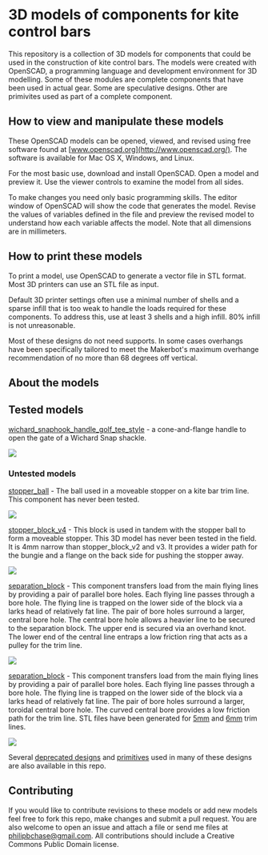 # 3D models of components for kite control bars

This repository is a collection of 3D models for components that could be used in the construction of kite control bars. The models were created with OpenSCAD, a programming language and development environment for 3D modelling. Some of these modules are complete components that have been used in actual gear. Some are speculative designs. Other are primivites used as part of a complete component.

## How to view and manipulate these models

These OpenSCAD models can be opened, viewed, and revised using free software found at [www.openscad.org](http://www.openscad.org/). The software is available for Mac OS X, Windows, and Linux.

For the most basic use, download and install OpenSCAD. Open a model and preview it. Use the viewer controls to examine the model from all sides.

To make changes you need only basic programming skills. The editor window of OpenSCAD will show the code that generates the model. Revise the values of variables defined in the file and preview the revised model to understand how each variable affects the model. Note that all dimensions are in millimeters.


## How to print these models

To print a model, use OpenSCAD to generate a vector file in STL format. Most 3D printers can use an STL file as input.

Default 3D printer settings often use a minimal number of shells and a sparse infill that is too weak to handle the loads required  for these components. To address this, use at least 3 shells and a high infill. 80% infill is not unreasonable.

Most of these designs do not need supports. In some cases overhangs have been specifically tailored to meet the Makerbot's maximum overhange recommendation of no more than 68 degrees off vertical.


## About the models

## Tested models

[wichard\_snaphook\_handle\_golf\_tee\_style](wichard_snaphook_handle_golf_tee_style.scad) - a cone-and-flange handle to open the gate of a Wichard Snap shackle.

![](images/wichard_snaphook_handle_golf_tee_style.png)


### Untested models

[stopper\_ball](stopper_ball.scad) - The ball used in a moveable stopper on a kite bar trim line. This component has never been tested.

![](images/stopper_ball.png)

[stopper\_block\_v4](stopper_block_v4.scad) - This block is used in tandem with the stopper ball to form a moveable stopper. This 3D model has never been tested in the field. It is 4mm narrow than stopper\_block\_v2 and v3. It provides a wider path for the bungie and a flange on the back side for pushing the stopper away.

![](images/stopper_block_v4.png)

[separation\_block](separation_block_v1.scad) - This component transfers load from the main flying lines by providing a pair of parallel bore holes. Each flying line passes through a bore hole. The flying line is trapped on the lower side of the block via a larks head of relatively fat line. The pair of bore holes surround a larger, central bore hole. The central bore hole allows a heavier line to be secured to the separation block. The upper end is secured via an overhand knot. The lower end of the central line entraps a low friction ring that acts as a pulley for the trim line.

![](images/separation_block_v1.png)

[separation\_block](separation_block_v2.scad) - This component transfers load from the main flying lines by providing a pair of parallel bore holes. Each flying line passes through a bore hole. The flying line is trapped on the lower side of the block via a larks head of relatively fat line. The pair of bore holes surround a larger, toroidal central bore hole. The curved central bore provides a low friction path for the trim line. STL files have been generated for [5mm](printable/separation_block_v2_5mm_trimline_976518e.stl) and [6mm](printable/separation_block_v2_6mm_trimline_283f6bb.stl) trim lines.


![](images/separation_block_v2.png)

Several [deprecated designs](deprecated.md) and [primitives](primitives.md) used in many of these designs are also available in this repo.


## Contributing

If you would like to contribute revisions to these models or add new models feel free to fork this repo, make changes and submit a pull request. You are also welcome to open an issue and attach a file or send me files at philipbchase@gmail.com. All contributions should include a Creative Commons Public Domain license.

